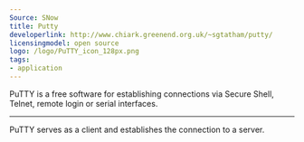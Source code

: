 ```yaml
---
Source: SNow
title: Putty
developerlink: http://www.chiark.greenend.org.uk/~sgtatham/putty/
licensingmodel: open source
logo: /logo/PuTTY_icon_128px.png
tags:
- application
---
```

PuTTY is a free software for establishing connections via Secure Shell, Telnet, remote login or serial interfaces.

---

PuTTY serves as a client and establishes the connection to a server. 
